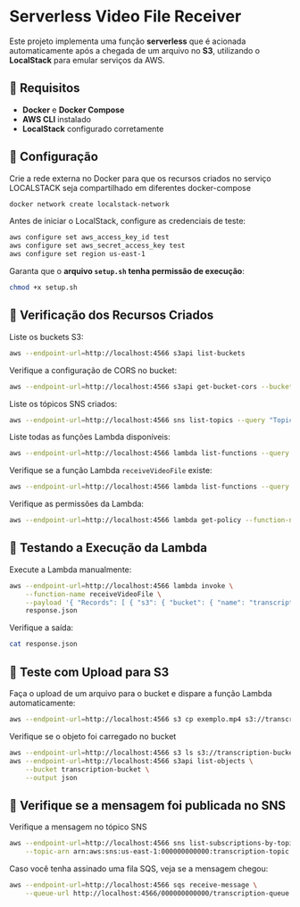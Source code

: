 # Serverless Video File Receiver

Este projeto implementa uma função **serverless** que é acionada automaticamente após a chegada de um arquivo no **S3**, utilizando o **LocalStack** para emular serviços da AWS.

## 📌 Requisitos
- **Docker** e **Docker Compose**
- **AWS CLI** instalado
- **LocalStack** configurado corretamente

## 🔧 Configuração

Crie a rede externa no Docker para que os recursos criados no serviço LOCALSTACK seja compartilhado em diferentes docker-compose
```sh
docker network create localstack-network
```

Antes de iniciar o LocalStack, configure as credenciais de teste:

```sh
aws configure set aws_access_key_id test
aws configure set aws_secret_access_key test
aws configure set region us-east-1
```

Garanta que o **arquivo `setup.sh` tenha permissão de execução**:

```sh
chmod +x setup.sh
```

## 🚀 Verificação dos Recursos Criados

Liste os buckets S3:

```sh
aws --endpoint-url=http://localhost:4566 s3api list-buckets
```

Verifique a configuração de CORS no bucket:

```sh
aws --endpoint-url=http://localhost:4566 s3api get-bucket-cors --bucket transcription-bucket
```

Liste os tópicos SNS criados:

```sh
aws --endpoint-url=http://localhost:4566 sns list-topics --query "Topics[?contains(TopicArn, 'transcription-topic')].TopicArn" --output text
```

Liste todas as funções Lambda disponíveis:

```sh
aws --endpoint-url=http://localhost:4566 lambda list-functions --query "Functions[].FunctionName"
```

Verifique se a função Lambda `receiveVideoFile` existe:

```sh
aws --endpoint-url=http://localhost:4566 lambda list-functions --query "Functions[?FunctionName=='receiveVideoFile'].FunctionName" --output text
```

Verifique as permissões da Lambda:

```sh
aws --endpoint-url=http://localhost:4566 lambda get-policy --function-name receiveVideoFile --query "Policy" --output text
```

## 📡 Testando a Execução da Lambda

Execute a Lambda manualmente:

```sh
aws --endpoint-url=http://localhost:4566 lambda invoke \
    --function-name receiveVideoFile \
    --payload '{ "Records": [ { "s3": { "bucket": { "name": "transcription-bucket" }, "object": { "key": "video-download-from-front-end/test.mp4", "size": 12345 } }, "eventTime": "2025-03-18T12:00:00Z" } ] }' \
    response.json
```

Verifique a saída:

```sh
cat response.json
```

## 📂 Teste com Upload para S3

Faça o upload de um arquivo para o bucket e dispare a função Lambda automaticamente:

```sh
aws --endpoint-url=http://localhost:4566 s3 cp exemplo.mp4 s3://transcription-bucket/video-download-from-front-end/
```

Verifique se o objeto foi carregado no bucket

```sh
aws --endpoint-url=http://localhost:4566 s3 ls s3://transcription-bucket
aws --endpoint-url=http://localhost:4566 s3api list-objects \
    --bucket transcription-bucket \
    --output json

```

## 📂 Verifique se a mensagem foi publicada no SNS

Verifique a mensagem no tópico SNS

```sh
aws --endpoint-url=http://localhost:4566 sns list-subscriptions-by-topic \
    --topic-arn arn:aws:sns:us-east-1:000000000000:transcription-topic
```

Caso você tenha assinado uma fila SQS, veja se a mensagem chegou:

```sh
aws --endpoint-url=http://localhost:4566 sqs receive-message \
    --queue-url http://localhost:4566/000000000000/transcription-queue
```
